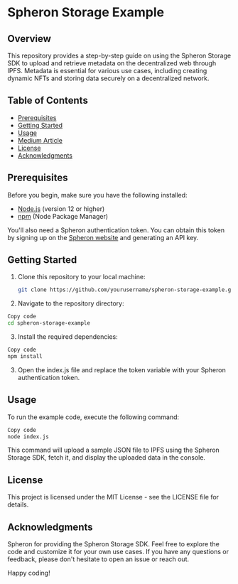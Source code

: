 # Spheron Storage Example

## Overview

This repository provides a step-by-step guide on using the Spheron Storage SDK to upload and retrieve metadata on the decentralized web through IPFS. Metadata is essential for various use cases, including creating dynamic NFTs and storing data securely on a decentralized network.

## Table of Contents

- [Prerequisites](#prerequisites)
- [Getting Started](#getting-started)
- [Usage](#usage)
- [Medium Article](#medium-article)
- [License](#license)
- [Acknowledgments](#acknowledgments)

## Prerequisites

Before you begin, make sure you have the following installed:

- [Node.js](https://nodejs.org/) (version 12 or higher)
- [npm](https://www.npmjs.com/) (Node Package Manager)

You'll also need a Spheron authentication token. You can obtain this token by signing up on the [Spheron website](https://spheron.network/) and generating an API key.

## Getting Started

1. Clone this repository to your local machine:

   ```bash
   git clone https://github.com/yourusername/spheron-storage-example.git
   ```

2. Navigate to the repository directory:

```bash
Copy code
cd spheron-storage-example
```

3. Install the required dependencies:

```bash
Copy code
npm install
```

3. Open the index.js file and replace the token variable with your Spheron authentication token.

## Usage
To run the example code, execute the following command:

```bash
Copy code
node index.js
```
This command will upload a sample JSON file to IPFS using the Spheron Storage SDK, fetch it, and display the uploaded data in the console.

## License
This project is licensed under the MIT License - see the LICENSE file for details.

## Acknowledgments
Spheron for providing the Spheron Storage SDK.
Feel free to explore the code and customize it for your own use cases. If you have any questions or feedback, please don't hesitate to open an issue or reach out.

Happy coding!


